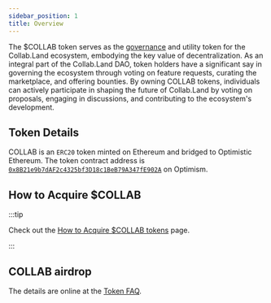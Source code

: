 ```yaml
---
sidebar_position: 1
title: Overview
---
```


The $COLLAB token serves as the [governance](../governance/contracts) and utility token for the Collab.Land ecosystem, embodying the key value of decentralization. As an integral part of the Collab.Land DAO, token holders have a significant say in governing the ecosystem through voting on feature requests, curating the marketplace, and offering bounties. By owning COLLAB tokens, individuals can actively participate in shaping the future of Collab.Land by voting on proposals, engaging in discussions, and contributing to the ecosystem's development.

## Token Details

COLLAB is an `ERC20` token minted on Ethereum and bridged to Optimistic Ethereum. The token contract address is [`0x8B21e9b7dAF2c4325bf3D18c1BeB79A347fE902A`](https://optimistic.etherscan.io/address/0x8b21e9b7daf2c4325bf3d18c1beb79a347fe902a) on Optimism.

## How to Acquire $COLLAB

:::tip

Check out the [How to Acquire $COLLAB tokens](./acquire-collab-token) page.

:::

## COLLAB airdrop

The details are online at the [Token FAQ](https://wagmi.collab.land/token-story).
